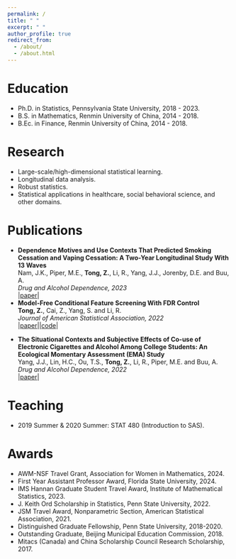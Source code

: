 ```yaml
---
permalink: /
title: " "
excerpt: " "
author_profile: true
redirect_from: 
  - /about/
  - /about.html
---
```



# Education

* Ph.D. in Statistics, Pennsylvania State University, 2018 - 2023.
* B.S. in Mathematics, Renmin University of China, 2014 - 2018.
* B.Ec. in Finance, Renmin University of China, 2014 - 2018. 


# Research

* Large-scale/high-dimensional statistical learning.
* Longitudinal data analysis.
* Robust statistics.
* Statistical applications in healthcare, social behavioral science, and other domains.


# Publications

* **Dependence Motives and Use Contexts That Predicted Smoking Cessation and Vaping Cessation: A Two-Year Longitudinal Study With 13 Waves** \
  Nam, J.K., Piper, M.E., **Tong, Z.**, Li, R., Yang, J.J., Jorenby, D.E. and Buu, A. \
  *Drug and Alcohol Dependence, 2023* \
  |[paper](https://doi.org/10.1016/j.drugalcdep.2023.110871)|
* **Model-Free Conditional Feature Screening With FDR Control** \
  **Tong, Z.**, Cai, Z., Yang, S. and Li, R. \
  *Journal of American Statistical Association, 2022* \
  |[paper](https://doi.org/10.1080/01621459.2022.2063130)||[code](https://github.com/NeveTong/CIS)|
<!--* **Subtypes of Dual Users of Combustible and Electronic Cigarettes: Longitudinal Changes in Product Use and Dependence Symptomatology** \
  Buu, A., **Tong, Z.**, Cai, Z., Li, R., Yang, J.J., Jorenby, D.E. and Piper, M.E.  \
  *Nicotine & Tobacco Research, 2022* \
  |[paper](https://academic.oup.com/ntr/advance-article/doi/10.1093/ntr/ntac151/6615357)|-->
* **The Situational Contexts and Subjective Effects of Co-use of Electronic Cigarettes and Alcohol Among College Students: An Ecological Momentary Assessment (EMA) Study** \
  Yang, J.J., Lin, H.C., Ou, T.S., **Tong, Z.**, Li, R., Piper, M.E. and Buu, A. \
  *Drug and Alcohol Dependence, 2022* \
  |[paper](https://www.sciencedirect.com/science/article/abs/pii/S0376871622003313)|


# Teaching

* 2019 Summer & 2020 Summer: STAT 480 (Introduction to SAS).


# Awards

* AWM-NSF Travel Grant, Association for Women in Mathematics, 2024.
* First Year Assistant Professor Award, Florida State University, 2024.
* IMS Hannan Graduate Student Travel Award, Institute of Mathematical Statistics, 2023.
* J. Keith Ord Scholarship in Statistics, Penn State University, 2022.
* JSM Travel Award, Nonparametric Section, American Statistical Association, 2021.
* Distinguished Graduate Fellowship, Penn State University, 2018-2020.
* Outstanding Graduate, Beijing Municipal Education Commission, 2018.
* Mitacs (Canada) and China Scholarship Council Research Scholarship, 2017.
